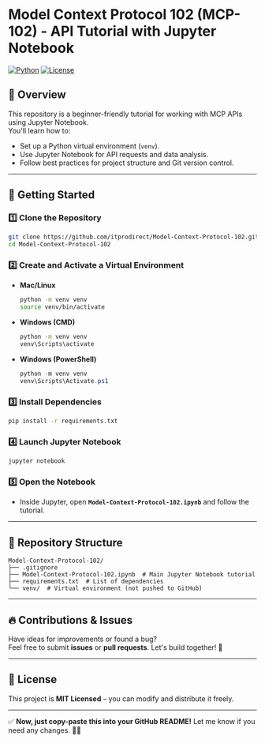 # Model Context Protocol 102 (MCP-102) - API Tutorial with Jupyter Notebook

[![Python](https://img.shields.io/badge/Python-3.8%2B-blue.svg)](https://www.python.org/)
[![License](https://img.shields.io/badge/License-MIT-green.svg)](https://opensource.org/licenses/MIT)


## 📌 Overview
This repository is a beginner-friendly tutorial for working with MCP APIs using Jupyter Notebook.  
You'll learn how to:

- Set up a Python virtual environment (`venv`).
- Use Jupyter Notebook for API requests and data analysis.
- Follow best practices for project structure and Git version control.

---

## 🚀 Getting Started

### 1️⃣ Clone the Repository
```bash
git clone https://github.com/itprodirect/Model-Context-Protocol-102.git
cd Model-Context-Protocol-102
```

### 2️⃣ Create and Activate a Virtual Environment

- **Mac/Linux**
  ```bash
  python -m venv venv
  source venv/bin/activate
  ```
- **Windows (CMD)**
  ```cmd
  python -m venv venv
  venv\Scripts\activate
  ```
- **Windows (PowerShell)**
  ```powershell
  python -m venv venv
  venv\Scripts\Activate.ps1
  ```

### 3️⃣ Install Dependencies
```bash
pip install -r requirements.txt
```

### 4️⃣ Launch Jupyter Notebook
```bash
jupyter notebook
```

### 5️⃣ Open the Notebook
- Inside Jupyter, open **`Model-Context-Protocol-102.ipynb`** and follow the tutorial.

---

## 📂 Repository Structure

```
Model-Context-Protocol-102/
├── .gitignore
├── Model-Context-Protocol-102.ipynb  # Main Jupyter Notebook tutorial
├── requirements.txt  # List of dependencies
└── venv/  # Virtual environment (not pushed to GitHub)
```

---

## 🔥 Contributions & Issues
Have ideas for improvements or found a bug?  
Feel free to submit **issues** or **pull requests**. Let's build together! 🚀

---

## 📜 License
This project is **MIT Licensed** – you can modify and distribute it freely.

---

✅ **Now, just copy-paste this into your GitHub README!** Let me know if you need any changes. 🚀🔥

